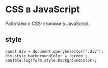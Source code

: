 # CSS в JavaScript
Работаем с CSS-стилями в JavaScript.

## style

    const div = document.querySelector('.div');
    div.style.backgroundColor = 'green';
    console.log(form.style.backgroundColor);
